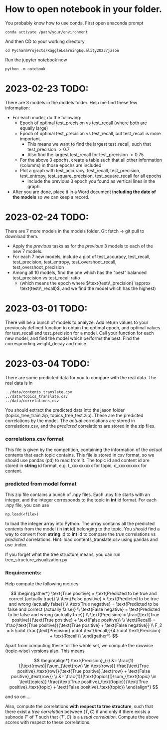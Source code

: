 # How to open notebook in your folder.

You probably know how to use conda. First open anaconda prompt

    conda activate /path/your/environment

And then CD to your working directory

    cd PycharmProjects/KaggleLearningEquality2023/jason

Run the jupyter notebook now

    python -m notebook


# 2023-02-23 TODO:

There are 3 models in the models folder. Help me find these few information:
* For each model, do the following:
    * Epoch of optimal test_precision vs test_recall (where both are equally large)
    * Epoch of optimal test_precision vs test_recall, but test_recall is more important.
        * This means we want to find the largest test_recall, such that test_precision $>0.7$
        * Also find the largest test_recall for test_precision $>0.75$
    * For the above 3 epochs, create a table such that all other information (columns) in those epochs are included
    * Plot a graph with test_accuracy, test_recall, test_precision, test_entropy, test_square_precision, test_square_recall for all epochs
        * Include the previous 3 epoch you found as vertical lines in the graph.
* After you are done, place it in a Word document **including the date of the models** so we can keep a record.

# 2023-02-24 TODO:

There are 7 more models in the models folder. Git fetch -> git pull to download them.
* Apply the *previous* tasks as for the *previous* 3 models to each of the new 7 models.
* For each 7 new models, include a plot of test_accuracy, test_recall, test_precision, test_entropy, test_overshoot_recall, test_overshoot_precision
* Among all 10 models, find the one which has the "best" balanced test_precision vs test_recall ratio
    * (which means the epoch where $\text{test\\_precision} \approx \text{test\\_recall}$, and we find the model which has the highest)
    
# 2023-03-01 TODO:

There will be a bunch of models to analyze. Add return values to your previously defined function to obtain the optimal epoch, and optimal values for test_recall and test_precision for a model. Call your function for each new model, and find the model which performs the best. Find the corresponding weight_decay and noise.

# 2023-03-04 TODO:
There are some predicted data for you to compare with the real data. The real data is in 

    ../data/contents_translate.csv
    ../data/topics_translate.csv
    ../data/correlations.csv

You should extract the predicted data into the jason folder (topics_tree_train.zip, topics_tree_test.zip). These are the predicted correlations by the model. The *actual* correlations are stored in correlations.csv, and the *predicted* correlations are stored in the zip files. 

### correlations.csv format
This file is given by the competition, containing the information of the *actual* contents that each topic contains. This file is stored in csv format, so we should use pandas (pd) to read from it. The topic id and content id are stored in **string** id format, e.g. t_xxxxxxxxx for topic, c_xxxxxxxxx for content. 

### predicted from model format
This zip file contains a bunch of .npy files. Each .npy file starts with an integer, and the integer corresponds to the topic in **int** id format. For each .npy file, you can use

    np.load(<file>)
    
to load the integer array into Python. The array contains all the predicted contents from the model (in **int** id) belonging to the topic. You *should* find a way to convert from **string** id to **int** id to compare the *true* correlations vs *predicted* correlations. Hint: load contents_translate.csv using pandas and use .index.

If you forget what the tree structure means, you can run tree_structure_visualization.py

### Requirements:
Help compute the following metrics:

$$
\begin{gather*}
\text{True positive} = \text{Predicted to be true and correct (actually true)}   \\
\text{False positive} = \text{Predicted to be true and wrong (actually false)}   \\
\text{True negative} = \text{Predicted to be false and correct (actually false)}   \\
\text{False negative} = \text{Predicted to be false and wrong (actually true)}   \\
\text{Precision} = \frac{\text{True positive}}{\text{True positive} + \text{False positive}}   \\
\text{Recall} = \frac{\text{True positive}}{\text{True positive} + \text{False negative}}   \\
F_2 = 5 \cdot \frac{\text{Precision} \cdot \text{Recall}}{4 \cdot \text{Precision} + \text{Recall}}
\end{gather*}
$$

Apart from computing these for the whole set, we compute the rowwise (topic-wise) versions also. This means

$$
\begin{align*}
\text{Precision}_{r} &= \frac{1}{|\text{rows}|}\sum_{\text{row} \in \text{rows}} \frac{\text{True positive}_\text{row}}{\text{True positive}_\text{row} + \text{False positive}_\text{row}} \\
&= \frac{1}{|\text{topics}|}\sum_{\text{topic} \in \text{topics}} \frac{\text{True positive}_\text{topic}}{\text{True positive}_\text{topic} + \text{False positive}_\text{topic}}
\end{align*}
$$

and so on....

Also, compute the correlations **with respect to tree structure**, such that there exist a *tree correlation* between $(T,C)$ if and only if there exists a subnode $T'$ of $T$ such that $(T',C)$ is a *usual correlation*. Compute the above scores with respect to these correlations.
